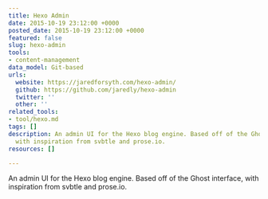 ```yaml
---
title: Hexo Admin
date: 2015-10-19 23:12:00 +0000
posted_date: 2015-10-19 23:12:00 +0000
featured: false
slug: hexo-admin
tools:
- content-management
data_model: Git-based
urls:
  website: https://jaredforsyth.com/hexo-admin/
  github: https://github.com/jaredly/hexo-admin
  twitter: ''
  other: ''
related_tools:
- tool/hexo.md
tags: []
description: An admin UI for the Hexo blog engine. Based off of the Ghost interface,
  with inspiration from svbtle and prose.io.
resources: []

---
```

An admin UI for the Hexo blog engine. Based off of the Ghost interface, with inspiration from svbtle and prose.io.
